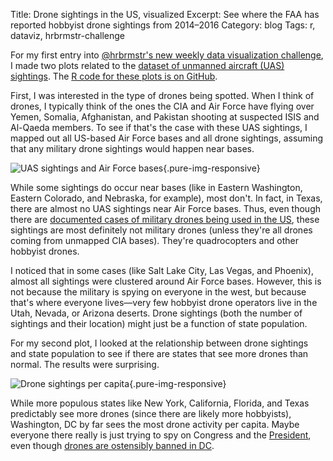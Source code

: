 Title: Drone sightings in the US, visualized
Excerpt: See where the FAA has reported hobbyist drone sightings from 2014–2016
Category: blog
Tags: r, dataviz, hrbrmstr-challenge


For my first entry into [@hrbrmstr's new weekly data visualization challenge](https://rud.is/b/2016/03/30/introducing-a-weekly-r-python-js-etc-vis-challenge/), I made two plots related to the [dataset of unmanned aircraft (UAS) sightings](https://www.faa.gov/uas/law_enforcement/uas_sighting_reports/). The [R code for these plots is on GitHub](https://github.com/andrewheiss/2016-13/tree/master/andrewheiss).

First, I was interested in the type of drones being spotted. When I think of drones, I typically think of the ones the CIA and Air Force have flying over Yemen, Somalia, Afghanistan, and Pakistan shooting at suspected ISIS and Al-Qaeda members. To see if that's the case with these UAS sightings, I mapped out all US-based Air Force bases and all drone sightings, assuming that any military drone sightings would happen near bases.

![UAS sightings and Air Force bases](https://raw.githubusercontent.com/andrewheiss/2016-13/master/andrewheiss/drones_af_map.png){.pure-img-responsive}

While some sightings do occur near bases (like in Eastern Washington, Eastern Colorado, and Nebraska, for example), most don't. In fact, in Texas, there are almost no UAS sightings near Air Force bases. Thus, even though there are [documented cases of military drones being used in the US](http://www.engadget.com/2016/03/09/pentagon-deployed-drones-in-us/), these sightings are most definitely not military drones (unless they're all drones coming from unmapped CIA bases). They're quadrocopters and other hobbyist drones.

I noticed that in some cases (like Salt Lake City, Las Vegas, and Phoenix), almost all sightings were clustered around Air Force bases. However, this is not because the military is spying on everyone in the west, but because that's where everyone lives—very few hobbyist drone operators live in the Utah, Nevada, or Arizona deserts. Drone sightings (both the number of sightings and their location) might just be a function of state population.

For my second plot, I looked at the relationship between drone sightings and state population to see if there are states that see more drones than normal. The results were surprising.

![Drone sightings per capita](https://raw.githubusercontent.com/andrewheiss/2016-13/master/andrewheiss/drones_states.png){.pure-img-responsive}

While more populous states like New York, California, Florida, and Texas predictably see more drones (since there are likely more hobbyists), Washington, DC by far sees the most drone activity per capita. Maybe everyone there really is just trying to spy on Congress and the [President](http://www.cnn.com/2015/05/14/politics/white-house-drone-arrest/), even though [drones are ostensibly banned in DC](http://www.usatoday.com/story/news/2015/10/09/drone-crash-white-house-ellipse-us-park-police-federal-aviation-administration/73641812/).
